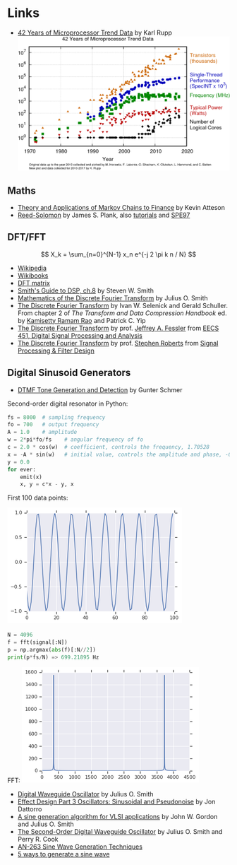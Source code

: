 # Links

* [42 Years of Microprocessor Trend Data](https://www.karlrupp.net/2018/02/42-years-of-microprocessor-trend-data/) by Karl Rupp
![42cpu](links/42-years-processor-trend.png)

## Maths

* [Theory and Applications of Markov Chains to Finance](http://www.atteson.com/Markov/) by Kevin Atteson
* [Reed-Solomon](http://web.eecs.utk.edu/~plank/plank/papers/CS-05-569.html) by James S. Plank,
also [tutorials](http://web.eecs.utk.edu/~plank/plank/www/software.html) and
[SPE97](http://cgi.di.uoa.gr/~ad/M155/Papers/RS-Tutorial.pdf)

## DFT/FFT

$$ X_k = \sum_{n=0}^{N-1} x_n e^{-j 2 \pi k n / N} $$

* [Wikipedia](https://en.wikipedia.org/wiki/Discrete_Fourier_transform)
* [Wikibooks](https://en.wikibooks.org/wiki/Digital_Signal_Processing/Discrete_Fourier_Transform)
* [DFT matrix](https://en.wikipedia.org/wiki/DFT_matrix)
* [Smith's Guide to DSP, ch.8](http://www.dspguide.com/ch8/1.htm) by Steven W. Smith
* [Mathematics of the Discrete Fourier Transform](http://ccrma.stanford.edu/~jos/mdft/) by Julius O. Smith
* [The Discrete Fourier Transform](http://dsp-book.narod.ru/TDCH/CH-02.PDF) by Ivan W. Selenick and Gerald Schuller.  From chapter 2 of _The Transform and Data Compression Handbook_ ed. by [Kamisetty Ramam Rao](https://en.wikipedia.org/wiki/K._R._Rao) and Patrick C. Yip
* [The Discrete Fourier Transform](https://web.eecs.umich.edu/~fessler/course/451/l/pdf/c5.pdf) by prof. [Jeffrey A. Fessler](http://web.eecs.umich.edu/~fessler/) from [EECS 451, Digital Signal Processing and Analysis](https://web.eecs.umich.edu/~fessler/course/451/)
* [The Discrete Fourier Transform](http://www.robots.ox.ac.uk/~sjrob/Teaching/SP/l7.pdf) by prof. [Stephen Roberts](http://www.robots.ox.ac.uk/~sjrob/) from [Signal Processing & Filter Design](http://www.robots.ox.ac.uk/~sjrob/Teaching/sp_course.html)

## Digital Sinusoid Generators

* [DTMF Tone Generation and Detection](http://www.ti.com/lit/an/spra096a/spra096a.pdf) by Gunter Schmer

Second-order digital resonator in Python:
```python
fs = 8000  # sampling frequency
fo = 700   # output frequency
A = 1.0    # amplitude
w = 2*pi*fo/fs    # angular frequency of fo
c = 2.0 * cos(w)  # coefficient, controls the frequency, 1.70528
x = -A * sin(w)   # initial value, controls the amplitude and phase, -0.522498
y = 0.0
for ever:
    emit(x)
    x, y = c*x - y, x
```
First 100 data points:

![wave](links/resonator-wave.png)

```python
N = 4096
f = fft(signal[:N])
p = np.argmax(abs(f)[:N//2])
print(p*fs/N) => 699.21895 Hz
```

FFT:
![fft](links/resonator-fft.png)

* [Digital Waveguide Oscillator](https://ccrma.stanford.edu/~jos/pasp/Digital_Waveguide_Oscillator.html) by Julius O. Smith
* [Effect Design Part 3 Oscillators: Sinusoidal and Pseudonoise](https://ccrma.stanford.edu/~dattorro/EffectDesignPart3.pdf) by Jon Dattorro
* [A sine generation algorithm for VLSI applications](https://ccrma.stanford.edu/~jos/pdf/GordonAndSmith86.pdf) by John W. Gordon and Julius O. Smith
* [The Second-Order Digital Waveguide Oscillator](https://ccrma.stanford.edu/~jos/wgo/wgo.pdf) by Julius O. Smith and Perry R. Cook
* [AN-263 Sine Wave Generation Techniques](http://www.ti.com/lit/an/snoa665c/snoa665c.pdf)
* [5 ways to generate a sine wave](https://www.analogictips.com/sine-wave-generation/)


